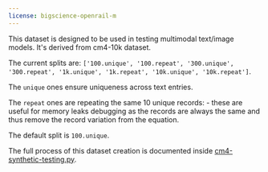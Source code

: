 ```yaml
---
license: bigscience-openrail-m
---
```

This dataset is designed to be used in testing multimodal text/image models. It's derived from cm4-10k dataset.

The current splits are: `['100.unique', '100.repeat', '300.unique', '300.repeat', '1k.unique', '1k.repeat', '10k.unique', '10k.repeat']`.

The `unique` ones ensure uniqueness across text entries.

The `repeat` ones are repeating the same 10 unique records: - these are useful for memory leaks debugging as the records are always the same and thus remove the record variation from the equation.

The default split is `100.unique`.

The full process of this dataset creation is documented inside [cm4-synthetic-testing.py](./cm4-synthetic-testing.py).

